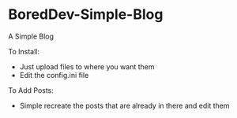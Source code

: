 # BoredDev-Simple-Blog
A Simple Blog 

To Install:
* Just upload files to where you want them
* Edit the config.ini file

To Add Posts:
* Simple recreate the posts that are already in there and edit them
